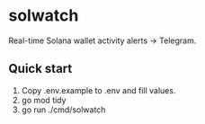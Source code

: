 # solwatch

Real-time Solana wallet activity alerts → Telegram.

## Quick start
1) Copy .env.example to .env and fill values.
2) go mod tidy
3) go run ./cmd/solwatch
